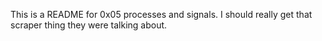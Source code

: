 This is a README for 0x05 processes and signals. I should really get that scraper thing they were talking about. 